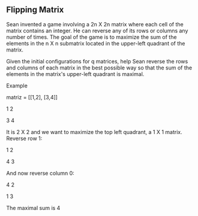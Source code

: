 ## Flipping Matrix

Sean invented a game involving a 2n X 2n matrix where each cell of the matrix contains an integer. He
can reverse any of its rows or columns any number of times. The goal of the game is to maximize the sum
of the elements in the n X n submatrix located in the upper-left quadrant of the matrix.

Given the initial configurations for q matrices, help Sean reverse the rows and columns of each matrix in the
best possible way so that the sum of the elements in the matrix's upper-left quadrant is maximal.

Example

matriz = [[1,2], [3,4]]

1 2

3 4

It is 2 X 2 and we want to maximize the top left quadrant, a 1 X 1 matrix. Reverse row 1:

1 2

4 3

And now reverse column 0:

4 2

1 3

The maximal sum is 4
